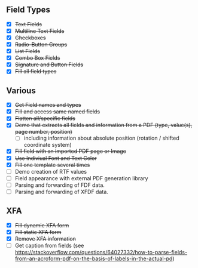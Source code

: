 ## Field Types
- [x] ~~Text Fields~~
- [x] ~~Multiline Text Fields~~
- [x] ~~Checkboxes~~
- [x] ~~Radio-Button Groups~~
- [x] ~~List Fields~~
- [x] ~~Combo Box Fields~~
- [x] ~~Signature and Button Fields~~
- [x] ~~Fill all field types~~

## Various
- [x] ~~Get Field names and types~~
- [x] ~~Fill and access same named fields~~
- [x] ~~Flatten all/specific fields~~
- [x] ~~Demo that extracts all fields and information from a PDF (type, value(s), 
    page number, position)~~
  - [ ] including information about absolute position (rotation / shifted coordinate system)
- [x] ~~Fill field with an imported PDF page or Image~~
- [x] ~~Use Indiviual Font and Text Color~~
- [x] ~~Fill one template several times~~
- [ ] Demo creation of RTF values
- [ ] Field appearance with external PDF generation library
- [ ] Parsing and forwarding of FDF data.
- [ ] Parsing and forwarding of XFDF data.

## XFA
- [x] ~~Fill dynamic XFA form~~
- [x] ~~Fill static XFA form~~
- [x] ~~Remove XFA information~~
- [ ] Get caption from fields (see https://stackoverflow.com/questions/64027332/how-to-parse-fields-from-an-acroform-pdf-on-the-basis-of-labels-in-the-actual-pd)